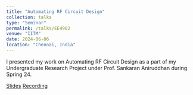 ```yaml
---
title: "Automating RF Circuit Design"
collection: talks
type: "Seminar"
permalink: /talks/EE4902
venue: "IITM"
date: 2024-06-06
location: "Chennai, India"
---
```

I presented my work on Automating RF Circuit Design as a part of my Undergraduate Research Project under Prof. Sankaran Aniruddhan during Spring 24.

[Slides](https://github.com/ANIRUDHBS1/Automating-RF-Circuit-Synthesis/blob/main/EE4902_Presentation.pdf)
[Recording](https://www.youtube.com/watch?v=N0Ybpksc5eA&t=648s)
